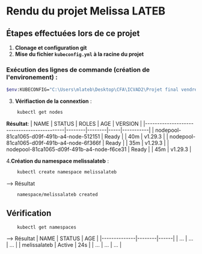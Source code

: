 # Rendu du projet Melissa LATEB

## Étapes effectuées lors de ce projet

1. **Clonage et configuration git**
2. **Mise du fichier `kubeconfig.yml` à la racine du projet**

### Exécution des lignes de commande (création de l'environement) :

```sh
$env:KUBECONFIG="C:\Users\mlateb\Desktop\CFA\ICVAD2\Projet final vendredi\kubeconfig.yml"
``` 

3. **Vérifiaction de la connextion** :

```sh 
    kubectl get nodes
```
**Résultat**:
| NAME                                       | STATUS | ROLES  | AGE | VERSION   |
|--------------------------------------------|--------|--------|-----|-----------|
| nodepool-81ca1065-d09f-491b-a4-node-512151 | Ready  | <none> | 40m | v1.29.3   |
| nodepool-81ca1065-d09f-491b-a4-node-6f366f | Ready  | <none> | 35m | v1.29.3   |
| nodepool-81ca1065-d09f-491b-a4-node-f6ce31 | Ready  | <none> | 45m | v1.29.3   |


4.**Création du namespace melissalateb** :
```sh 
    kubectl create namespace melissalateb
```
--> Résultat 
```sh 
    namespace/melissalateb created
```
## Vérification 

```sh 
    kubectl get namespaces
```
--> Résultat 
| NAME         | STATUS | AGE  |
|--------------|--------|------|
| ...          | ...    | ...  |
| melissalateb | Active | 24s  |
| ...          | ...    | ...  |
